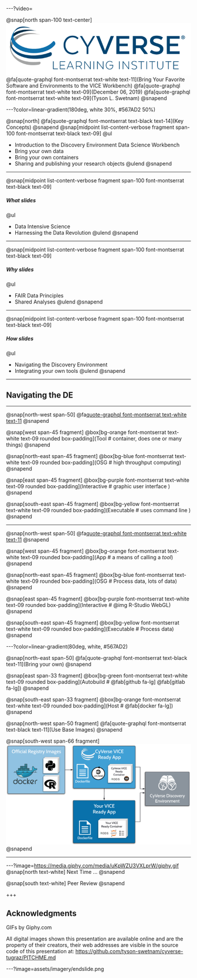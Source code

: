 ---?video=

@snap[north span-100 text-center]
![GRAPHQL](/assets/imagery/cyverse_cmyk.png)
@fa[quote-graphql font-montserrat text-white text-11](Bring Your Favorite Software and Environments to the VICE Workbench) 
@fa[quote-graphql font-montserrat text-white text-09](December 06, 2019)
@fa[quote-graphql font-montserrat text-white text-09](Tyson L. Swetnam) 
@snapend 

---?color=linear-gradient(180deg, white 30%, #567AD2 50%)

@snap[north]
@fa[quote-graphql font-montserrat text-black text-14](Key Concepts)
@snapend
@snap[midpoint list-content-verbose fragment span-100 font-montserrat text-black text-09]
@ul
- Introduction to the Discovery Environment Data Science Workbench
- Bring your own data
- Bring your own containers
- Sharing and publishing your research objects
@ulend
@snapend

--- 

@snap[midpoint list-content-verbose fragment span-100 font-montserrat text-black text-09]

##### What slides

@ul
- Data Intensive Science
- Harnessing the Data Revolution
@ulend
@snapend

---

@snap[midpoint list-content-verbose fragment span-100 font-montserrat text-black text-09]

##### Why slides

@ul
- FAIR Data Principles
- Shared Analyses
@ulend
@snapend

---

@snap[midpoint list-content-verbose fragment span-100 font-montserrat text-black text-09]

##### How slides

@ul
- Navigating the Discovery Environment
- Integrating your own tools
@ulend
@snapend

---

## Navigating the DE

---

@snap[north-west span-50]
@fa[quote-graphql font-montserrat text-white text-11](Terminology)
@snapend

@snap[west span-45 fragment]
@box[bg-orange font-montserrat text-white text-09 rounded box-padding](Tool # container, does one or many things)
@snapend

@snap[north-east span-45 fragment]
@box[bg-blue font-montserrat text-white text-09 rounded box-padding](OSG # high throughput computing)
@snapend

@snap[east span-45 fragment]
@box[bg-purple font-montserrat text-white text-09 rounded box-padding](Interactive # graphic user interface )
@snapend

@snap[south-east span-45 fragment]
@box[bg-yellow font-montserrat text-white text-09 rounded box-padding](Executable  # uses command line )
@snapend

---

@snap[north-west span-50]
@fa[quote-graphql font-montserrat text-white text-11](Terminology)
@snapend

@snap[west span-45 fragment]
@box[bg-orange font-montserrat text-white text-09 rounded box-padding](App # a means of calling a *tool*)
@snapend

@snap[north-east span-45 fragment]
@box[bg-blue font-montserrat text-white text-09 rounded box-padding](OSG  # Process data, lots of data)
@snapend

@snap[east span-45 fragment]
@box[bg-purple font-montserrat text-white text-09 rounded box-padding](Interactive # @img[](https://miro.medium.com/max/518/1*FogMIj4gYwp3fTHLZuwavQ.png ) R-Studio WebGL)
@snapend

@snap[south-east span-45 fragment]
@box[bg-yellow font-montserrat text-white text-09 rounded box-padding](Executable  # Process data)
@snapend

---?color=linear-gradient(80deg, white, #567AD2)

@snap[north-east span-50]
@fa[quote-graphql font-montserrat text-black text-11](Bring your own)
@snapend 

@snap[east span-33 fragment]
@box[bg-green font-montserrat text-white text-09 rounded box-padding](Autobuild #  @fab[github fa-lg] @fab[gitlab fa-lg])
@snapend

@snap[south-east span-33 fragment]
@box[bg-orange font-montserrat text-white text-09 rounded box-padding](Host # @fab[docker fa-lg])
@snapend

@snap[north-west span-50 fragment]
@fa[quote-graphql font-montserrat text-black text-11](Use Base Images)
@snapend

@snap[south-west span-66 fragment]
![GRAPHQL](/assets/imagery/vice_docker_workflow.png)
@snapend

---


---?image=https://media.giphy.com/media/uKpWZU3VXLprW/giphy.gif
@snap[north text-white]
Next Time ...
@snapend

@snap[south text-white]
Peer Review
@snapend

+++

## Acknowledgments

GIFs by Giphy.com

All digital images shown this presentation are available online and are the property of their creators, their web addresses are visible in the source code of this presentation at: https://github.com/tyson-swetnam/cyverse-tugraz/PITCHME.md 

---?image=assets/imagery/endslide.png
